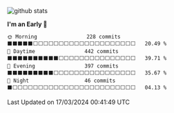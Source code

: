 
<div align="center">

</div>


<picture decoding="async" loading="lazy">
  <source media="(prefers-color-scheme: light)" srcset="https://pixel-profile.vercel.app/api/github-stats?username=taoya7&screen_effect=false&background=linear-gradient(to%20bottom%20right%2C%20%2374dcc4%2C%20%234597e9)">
  <source media="(prefers-color-scheme: dark)" srcset="https://pixel-profile.vercel.app/api/github-stats?username=taoya7&screen_effect=true&background=linear-gradient(to%20bottom%20right%2C%20%235580eb%2C%20%232aeeff)">
  <img alt="github stats" src="https://pixel-profile.vercel.app/api/github-stats?username=taoya7&screen_effect=false&background=linear-gradient(to%20bottom%20right%2C%20%2374dcc4%2C%20%234597e9)">
</picture>



<!--START_SECTION:waka-->
**I'm an Early 🐤** 

```text
🌞 Morning                228 commits         ⬛⬛⬛⬛⬛⬜⬜⬜⬜⬜⬜⬜⬜⬜⬜⬜⬜⬜⬜⬜⬜⬜⬜⬜⬜   20.49 % 
🌆 Daytime                442 commits         ⬛⬛⬛⬛⬛⬛⬛⬛⬛⬛⬜⬜⬜⬜⬜⬜⬜⬜⬜⬜⬜⬜⬜⬜⬜   39.71 % 
🌃 Evening                397 commits         ⬛⬛⬛⬛⬛⬛⬛⬛⬛⬜⬜⬜⬜⬜⬜⬜⬜⬜⬜⬜⬜⬜⬜⬜⬜   35.67 % 
🌙 Night                  46 commits          ⬛⬜⬜⬜⬜⬜⬜⬜⬜⬜⬜⬜⬜⬜⬜⬜⬜⬜⬜⬜⬜⬜⬜⬜⬜   04.13 % 
```



 Last Updated on 17/03/2024 00:41:49 UTC
<!--END_SECTION:waka-->
